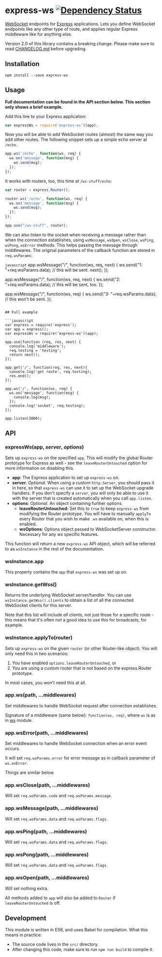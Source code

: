# express-ws [![Dependency Status](https://www.versioneye.com/nodejs/express-ws/badge?style=flat)](https://www.versioneye.com/nodejs/express-ws)

[WebSocket](https://developer.mozilla.org/en-US/docs/Web/API/WebSockets_API) endpoints for [Express](http://expressjs.com/) applications. Lets you define WebSocket endpoints like any other type of route, and applies regular Express middleware like for anything else.

Version 2.0 of this library contains a breaking change. Please make sure to read [CHANGELOG.md](CHANGELOG.md) before upgrading.

## Installation

`npm install --save express-ws`

## Usage

__Full documentation can be found in the API section below. This section only shows a brief example.__

Add this line to your Express application:

```javascript
var expressWs = require('express-ws')(app);
```

Now you will be able to add WebSocket routes (almost) the same way you add other routes. The following snippet sets up a simple echo server at `/echo`.

```javascript
app.ws('/echo', function(ws, req) {
  ws.on('message', function(msg) {
    ws.send(msg);
  });
});
```

It works with routers, too, this time at `/ws-stuff/echo`:

```javascript
var router = express.Router();

router.ws('/echo', function(ws, req) {
  ws.on('message', function(msg) {
    ws.send(msg);
  });
});

app.use("/ws-stuff", router);
```

We can also listen to the socket when receiving a message rather than when the connection establishes, using `wsMessage`, `wsOpen`, `wsClose`, `wsPing`, `wsPong`, `wsError` methods. This helps passing the message through middlewares. The original parameters of the callback function are stored in `req.wsParams`:

```javascript```
app.wsMessage("/", function(ws, req, next) {
    ws.send("1: "+req.wsParams.data); // this will be sent.
    next();
});

app.wsMessage("/", function(ws, req, next) {
    ws.send("2: "+req.wsParams.data); // this will be sent, too.
});

app.wsMessage("/", function(ws, req) {
    ws.send("3: "+req.wsParams.data); // this won't be sent.
});
```

## Full example

```javascript
var express = require('express');
var app = express();
var expressWs = require('express-ws')(app);

app.use(function (req, res, next) {
  console.log('middleware');
  req.testing = 'testing';
  return next();
});

app.get('/', function(req, res, next){
  console.log('get route', req.testing);
  res.end();
});

app.ws('/', function(ws, req) {
  ws.on('message', function(msg) {
    console.log(msg);
  });
  console.log('socket', req.testing);
});

app.listen(3000);
```

## API

### expressWs(app, *server*, *options*)

Sets up `express-ws` on the specified `app`. This will modify the global Router prototype for Express as well - see the `leaveRouterUntouched` option for more information on disabling this.

* __app__: The Express application to set up `express-ws` on.
* __server__: *Optional.* When using a custom `http.Server`, you should pass it in here, so that `express-ws` can use it to set up the WebSocket upgrade handlers. If you don't specify a `server`, you will only be able to use it with the server that is created automatically when you call `app.listen`.
* __options__: *Optional.* An object containing further options.
  * __leaveRouterUntouched:__ Set this to `true` to keep `express-ws` from modifying the Router prototype. You will have to manually `applyTo` every Router that you wish to make `.ws` available on, when this is enabled.
  * __wsOptions:__ Options object passed to WebSocketServer constructor. Necessary for any ws specific features.

This function will return a new `express-ws` API object, which will be referred to as `wsInstance` in the rest of the documentation.

### wsInstance.app

This property contains the `app` that `express-ws` was set up on.

### wsInstance.getWss()

Returns the underlying WebSocket server/handler. You can use `wsInstance.getWss().clients` to obtain a list of all the connected WebSocket clients for this server.

Note that this list will include *all* clients, not just those for a specific route - this means that it's often *not* a good idea to use this for broadcasts, for example.

### wsInstance.applyTo(router)

Sets up `express-ws` on the given `router` (or other Router-like object). You will only need this in two scenarios:

1. You have enabled `options.leaveRouterUntouched`, or
2. You are using a custom router that is not based on the express.Router prototype.

In most cases, you won't need this at all.

### app.ws(path, ...middlewares)

Set middlewares to handle WebSocket request after connection establishes.

Signature of a middleware (same below): `function(ws, req)`, where `ws` is as in [ws](https://www.npmjs.com/package/ws) module.

### app.wsError(path, ...middlewares)

Set middlewares to handle WebSocket connection when an error event occurs.

It will set `req.wsParams.error` for error message as in callback parameter of `ws.onError`.

Things are similar below.

### app.wsClose(path, ...middlewares)

Will set `req.wsParams.code` and `req.wsParams.message`.

### app.wsMessage(path, ...middlewares)

Will set `req.wsParams.data` and `req.wsParams.flags`.

### app.wsPing(path, ...middlewares)

Will set `req.wsParams.data` and `req.wsParams.flags`.

### app.wsPong(path, ...middlewares)

Will set `req.wsParams.data` and `req.wsParams.flags`.

### app.wsOpen(path, ...middlewares)

Will set nothing extra.

All methods added to `app` will also be added to `Router` if `leaveRouterUntouched` is off.

## Development

This module is written in ES6, and uses Babel for compilation. What this means in practice:

* The source code lives in the `src/` directory.
* After changing this code, make sure to run `npm run build` to compile it.
